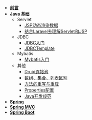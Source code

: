 - [**前言**](/)
- [**Java 基础**](Java基础/)
  - Servlet
    - [JSP动态渲染数据](Java基础/[Servlet]JSP动态渲染数据)
    - [结合Laravel去理解Servlet和JSP](Java基础/[Servlet]结合Laravel去理解Servlet和JSP)
  - JDBC
    - [JDBC入门](Java基础/[JDBC]JDBC入门)
    - [JDBCTemplate](Java基础/[JDBC]JDBCTemplate)
  - Mybatis
    - [Mybatis入门](Java基础/[Mybatis]Mybatis入门)
  - 其他
    - [Druid连接池](Java基础/[Other]Druid连接池)
    - [数组、集合、列表区别](Java基础/[Other]数组、集合、列表区别)
    - [方法的重写与重载](/Java基础/[Other]方法的重写与重载)
    - [Properties配置](/Java基础/[Other]Properties配置)
    - [Java开发规范](/Java基础/[Other]Java开发规范)
- [**Spring**](Spring/) 
- [**Spring MVC**](/SpringMVC/)
- [**Spring Boot**](SpringBoot/)